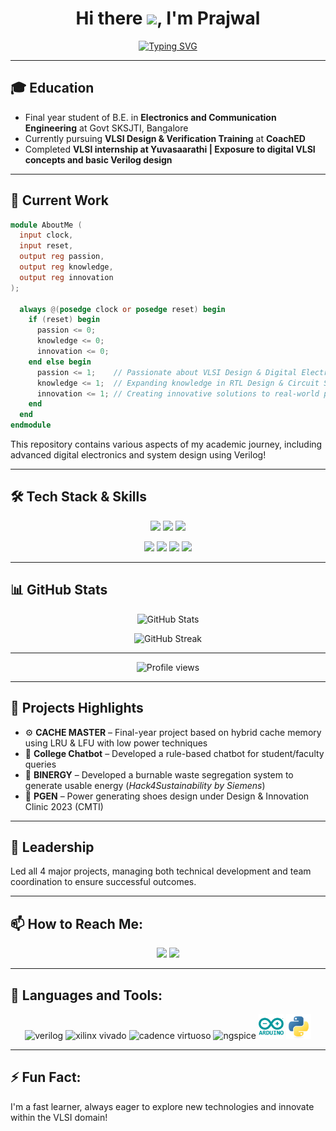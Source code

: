 <h1 align="center">Hi there <img src="https://raw.githubusercontent.com/MartinHeinz/MartinHeinz/master/wave.gif" width="30px">, I'm Prajwal</h1>

<p align="center">
  <a href="https://git.io/typing-svg">
    <img src="https://readme-typing-svg.herokuapp.com?font=Fira+Code&weight=600&size=24&pause=1000&color=2CF7E1&center=true&vCenter=true&random=false&width=435&lines=Digital+Electronics+Enthusiast;Verilog+%7C+NGSpice+%7C+RTL+Design;Aspiring+VLSI+Engineer" alt="Typing SVG" />
  </a>
</p>

<hr/>

## 🎓 Education

- Final year student of B.E. in **Electronics and Communication Engineering** at Govt SKSJTI, Bangalore
- Currently pursuing **VLSI Design & Verification Training** at **CoachED**
- Completed **VLSI internship at Yuvasaarathi | Exposure to digital VLSI concepts and basic Verilog design**

<hr/>

## 🚀 Current Work

```verilog
module AboutMe (
  input clock,
  input reset,
  output reg passion,
  output reg knowledge,
  output reg innovation
);

  always @(posedge clock or posedge reset) begin
    if (reset) begin
      passion <= 0;
      knowledge <= 0;
      innovation <= 0;
    end else begin
      passion <= 1;    // Passionate about VLSI Design & Digital Electronics
      knowledge <= 1;  // Expanding knowledge in RTL Design & Circuit Simulation
      innovation <= 1; // Creating innovative solutions to real-world problems
    end
  end
endmodule
```

This repository contains various aspects of my academic journey, including advanced digital electronics and system design using Verilog!

<hr/>

## 🛠️ Tech Stack & Skills

<p align="center">
  <img src="https://img.shields.io/badge/Verilog-2E8BC0?style=for-the-badge&logo=v&logoColor=white" />
  <img src="https://img.shields.io/badge/C-A5C9CA?style=for-the-badge&logo=c&logoColor=white" />
    <img src="https://img.shields.io/badge/Xilinx_Vivado-FF1010?style=for-the-badge&logo=xilinx&logoColor=white" />
</p>
<p align="center">
  <img src="https://img.shields.io/badge/Cadence_Virtuoso-0096FF?style=for-the-badge&logo=cadence&logoColor=white" />
  <img src="https://img.shields.io/badge/NGSpice-FFA500?style=for-the-badge&logo=spice&logoColor=white" />
  <img src="https://img.shields.io/badge/Arduino_IDE-00979D?style=for-the-badge&logo=arduino&logoColor=white" />
  <img src="https://img.shields.io/badge/PSPICE-4B8BBE?style=for-the-badge&logo=spice&logoColor=white" />
</p>


<hr/>

## 📊 GitHub Stats

<p align="center">
  <img src="https://github-readme-stats.vercel.app/api?username=Prajwal-r-7&show_icons=true&theme=dark" alt="GitHub Stats" />
</p>

<div align="center">
  <img src="https://github-readme-streak-stats.herokuapp.com/?user=Prajwal-r-7&theme=dark" alt="GitHub Streak" />
</div>

<hr/>

<p align="center"> <img src="https://komarev.com/ghpvc/?username=Prajwal-r-7&label=Profile%20views&color=0e75b6&style=flat" alt="Profile views" /> </p> <p align="center"> 

<hr/>

## 🌟 Projects Highlights

- ⚙️ **CACHE MASTER** – Final-year project based on hybrid cache memory using LRU & LFU with low power techniques
- 🤖 **College Chatbot** – Developed a rule-based chatbot for student/faculty queries
- 🌱 **BINERGY** – Developed a burnable waste segregation system to generate usable energy (*Hack4Sustainability by Siemens*)
- 🔋 **PGEN** – Power generating shoes design under Design & Innovation Clinic 2023 (CMTI)

<hr/>

## 👥 Leadership

Led all 4 major projects, managing both technical development and team coordination to ensure successful outcomes.

<hr/>

## 📫 How to Reach Me:

<p align="center">
  <a href="mailto:rprajwal745@gmail.com"><img src="https://img.shields.io/badge/Gmail-D14836?style=for-the-badge&logo=gmail&logoColor=white"/></a>
  <a href="https://www.linkedin.com/in/prajwal~r/"><img src="https://img.shields.io/badge/LinkedIn-0077B5?style=for-the-badge&logo=linkedin&logoColor=white"/></a>
  <!-- Add other social media as needed -->
</p>

<hr/>

## 🔧 Languages and Tools:

<p align="center">
  <!-- HDL -->
  <img src="https://img.shields.io/badge/Verilog-007ACC?style=for-the-badge&logo=v&logoColor=white" alt="verilog" />
    <img src="https://img.shields.io/badge/Xilinx_Vivado-E01F27?style=for-the-badge&logo=xilinx&logoColor=white" alt="xilinx vivado" />
  <!-- EDA Tools -->
  <img src="https://img.shields.io/badge/Cadence_Virtuoso-1B5E20?style=for-the-badge&logo=cadence&logoColor=white" alt="cadence virtuoso" />
  <img src="https://img.shields.io/badge/NGSpice-FF7F00?style=for-the-badge&logo=spice&logoColor=white" alt="ngspice" />
  <!-- Programming -->
  <img src="https://raw.githubusercontent.com/devicons/devicon/master/icons/arduino/arduino-original-wordmark.svg" alt="arduino" width="40" height="40"/>
  <img src="https://raw.githubusercontent.com/devicons/devicon/master/icons/python/python-original.svg" alt="python" width="40" height="40"/>
</p>

<hr/>

## ⚡ Fun Fact:
I'm a fast learner, always eager to explore new technologies and innovate within the VLSI domain!

